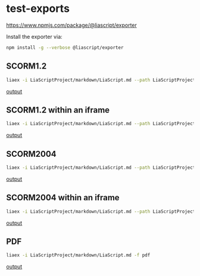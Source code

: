 # test-exports


https://www.npmjs.com/package/@liascript/exporter

Install the exporter via:

``` bash
npm install -g --verbose @liascript/exporter
```

## SCORM1.2

``` bash
liaex -i LiaScriptProject/markdown/LiaScript.md --path LiaScriptProject -f scorm1.2 -o scorm12
```

[output](scorm12.zip)

## SCORM1.2 within an iframe


``` bash
liaex -i LiaScriptProject/markdown/LiaScript.md --path LiaScriptProject -f scorm1.2 -o scorm12 --scorm-iframe
```

[output](scorm12-iframe.zip)

## SCORM2004

``` bash
liaex -i LiaScriptProject/markdown/LiaScript.md --path LiaScriptProject -f scorm2004 -o scorm2004
```

[output](scorm2004.zip)


## SCORM2004 within an iframe

``` bash
liaex -i LiaScriptProject/markdown/LiaScript.md --path LiaScriptProject -f scorm2004 -o scorm2004 --scorm-iframe
```

[output](scorm2004-iframe.zip)

## PDF


``` bash
liaex -i LiaScriptProject/markdown/LiaScript.md -f pdf
```

[output](./output.pdf)